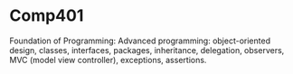 # Comp401
Foundation of Programming: Advanced programming: object-oriented design, classes, interfaces, packages, inheritance, delegation, observers, MVC (model view controller), exceptions, assertions.
